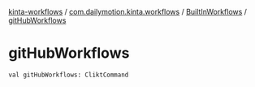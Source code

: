 [kinta-workflows](../../index.md) / [com.dailymotion.kinta.workflows](../index.md) / [BuiltInWorkflows](index.md) / [gitHubWorkflows](./git-hub-workflows.md)

# gitHubWorkflows

`val gitHubWorkflows: CliktCommand`